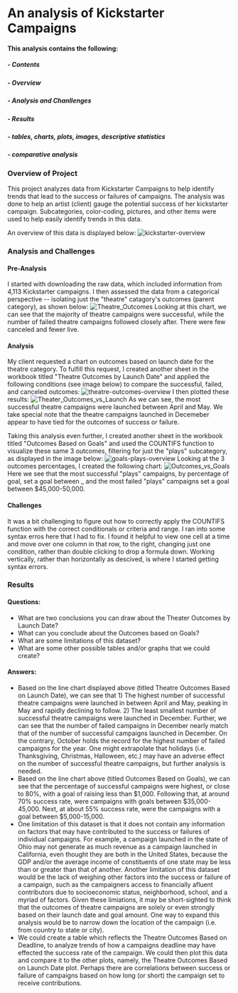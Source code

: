 # An analysis of Kickstarter Campaigns

   #### This analysis contains the following:
   ##### - Contents
   ##### - Overview
   ##### - Analysis and Chanllenges
   ##### - Results
   ##### - tables, charts, plots, images, descriptive statistics
   ##### - comparative analysis

### Overview of Project
This project analyzes data from Kickstarter Campaigns to help identify trends that lead to the success or failures of campaigns. The analysis was done to help an artist (client) gauge the potential success of her kickstarter campaign. Subcategories, color-coding, pictures, and other items were used to help easily identify trends in this data.

An overview of this data is displayed below:
    ![kickstarter-overview](kickstarter-overview.png)
 
### Analysis and Challenges
#### Pre-Analysis
I started with downloading the raw data, which included information from 4,113 Kickstarter campaigns. I then assessed the data from a categorical perspective -- isolating just the "theatre" catagory's outcomes (parent category), as shown below: 
    ![Theatre_Outcomes](Theatre_Outcomes.png)
Looking at this chart, we can see that the majority of theatre campaigns were successful, while the number of failed theatre campaigns followed closely after. There were few canceled and fewer live.

#### Analysis
My client requested a chart on outcomes based on launch date for the theatre category. To fulfill this request, I created another sheet in the workbook titled "Theatre Outcomes by Launch Date" and applied the following conditions (see image below) to compare the successful, failed, and canceled outcomes:
    ![theatre-outcomes-overview](theatre-outcomes-overview.png)
    I then plotted these results:
    ![Theater_Outcomes_vs_Launch](Theater_Outcomes_vs_Launch.png)
    As we can see, the most successful theatre campaigns were launched between April and May. We take special note that the theatre campaigns launched in Decemeber appear to have tied for the outcomes of success or failure.
    
Taking this analysis even further, I created another sheet in the workbook titled "Outcomes Based on Goals" and used the COUNTIFS function to visualize these same 3 outcomes, filtering for just the "plays" subcategory, as displayed in the image below:
    ![goals-plays-overview](goals-plays-overview.png)
    Looking at the 3 outcomes percentages, I created the following chart:
    ![Outcomes_vs_Goals](Outcomes_vs_Goals.png)
    Here we see that the most successful "plays" campaigns, by percentage of goal, set a goal between _ and the most failed "plays" campaigns set a goal between $45,000-50,000.
    
#### Challenges
It was a bit challenging to figure out how to correctly apply the COUNTIFS function with the correct conditionals or criteria and range. I ran into some syntax erros here that I had to fix. I found it helpful to view one cell at a time and move over one column in that row, to the right, changing just one condition, rather than double clicking to drop a formula down. Working vertically, rather than horizontally as descived, is where I started getting syntax errors.
    
### Results
#### Questions: 
* What are two conclusions you can draw about the Theater Outcomes by Launch Date?
* What can you conclude about the Outcomes based on Goals?
* What are some limitations of this dataset?
* What are some other possible tables and/or graphs that we could create?

#### Answers:
* Based on the line chart displayed above (titled Theatre Outcomes Based on Launch Date), we can see that 1) The highest number of successful theatre campaigns were launched in between April and May, peaking in May and rapidly declining to follow. 2) The least smallest number of successful theatre campaigns were launched in December. Further, we can see that the number of failed campaigns in December nearly match that of the number of successful campaigns launched in December. On the contrary, October holds the record for the highest number of failed campaigns for the year. One might extrapolate that holidays (i.e. Thanksgiving, Christmas, Halloween, etc.) may have an adverse effect on the number of successful theatre campaigns, but further analysis is needed.
* Based on the line chart above (titled Outcomes Based on Goals), we can see that the percentage of successful campaigns were highest, or close to 80%, with a goal of raising less than $1,000. Following that, at around 70% success rate, were campaigns with goals between $35,000-45,000. Next, at about 55% success rate, were the campaigns with a goal between $5,000-15,000.
* One limitation of this dataset is that it does not contain any information on factors that may have contributed to the success or failures of individual campaigns. For example, a campaign launched in the state of Ohio may not generate as much revenue as a campaign launched in California, even thought they are both in the United States, because the GDP and/or the average income of constituents of one state may be less than or greater than that of another. Another limitation of this dataset would be the lack of weighing other factors into the success or failure of a campaign, such as the campaigners access to financially afluent contributors due to socioeconomic status, neighborhood, school, and a myriad of factors. Given these limiations, it may be short-sighted to think that the outcomes of theatre campaigns are solely or even strongly based on their launch date and goal amount. One way to expand this analysis would be to narrow down the location of the campaign (i.e. from country to state or city).
* We could create a table which reflects the Theatre Outcomes Based on Deadline, to analyze trends of how a campaigns deadline may have effected the success rate of the campaign. We could then plot this data and compare it to the other plots, namely, the Theatre Outcomes Based on Launch Date plot. Perhaps there are correlations between success or failure of campaigns based on how long (or short) the campaign set to receive contributions.
